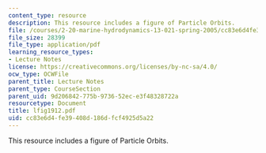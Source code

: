 ```yaml
---
content_type: resource
description: This resource includes a figure of Particle Orbits.
file: /courses/2-20-marine-hydrodynamics-13-021-spring-2005/cc83e6d4fe39408d186dfcf4925d5a22_lfig1912.pdf
file_size: 28399
file_type: application/pdf
learning_resource_types:
- Lecture Notes
license: https://creativecommons.org/licenses/by-nc-sa/4.0/
ocw_type: OCWFile
parent_title: Lecture Notes
parent_type: CourseSection
parent_uid: 9d206842-775b-9736-52ec-e3f48328722a
resourcetype: Document
title: lfig1912.pdf
uid: cc83e6d4-fe39-408d-186d-fcf4925d5a22
---
```

This resource includes a figure of Particle Orbits.